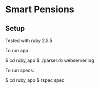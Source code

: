 Smart Pensions
==============

Setup
-----

Tested with ruby 2.5.5

To run app :

$ cd ruby_app
$ ./parser.rb webserver.log


To run specs:

$ cd ruby_app
$ rspec spec
